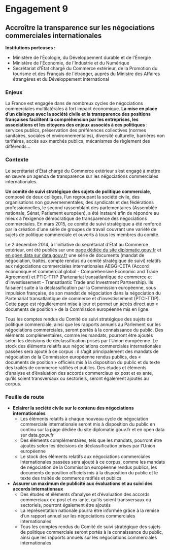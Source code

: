 # Engagement 9
 
## Accroître la transparence sur les négociations commerciales internationales

**Institutions porteuses :**
- Ministère de l’Écologie, du Développement durable et de l'Énergie
- Ministère de l'Économie, de l'Industrie et du Numérique
- Secrétariat d'État chargé du Commerce extérieur, de la Promotion du tourisme et des Français de l'étranger, auprès du Ministre des Affaires étrangères et du Développement international

### Enjeux
La France est engagée dans de nombreux cycles de négociations commerciales
multilatérales à fort impact économique. **La mise en place d’un dialogue avec la société
civile et la transparence des positions françaises facilitent la compréhension par les
entreprises, les associations et les citoyens des enjeux associés à ces politiques** : services
publics,  préservation  des  préférences  collectives  (normes  sanitaires,  sociales  et
environnementales), diversité culturelle, barrières non tarifaires, accès aux marchés publics,
mécanismes de règlement des différends…

### Contexte
Le secrétariat d’État chargé du Commerce extérieur s’est engagé à mettre en œuvre un
agenda de transparence sur les négociations commerciales internationales.

**Un comité de suivi stratégique des sujets de politique commerciale**, composé de deux
collèges, l’un regroupant la société civile, des organisations non gouvernementales, des
syndicats et des fédérations professionnelles, le second rassemblant des parlementaires
(Assemblée nationale, Sénat, Parlement européen), a été instauré afin de répondre au mieux
à l’exigence démocratique de transparence des négociations commerciales. En mars 2015,
ce comité de suivi stratégique a été renforcé par la création d’une série de groupes de
travail couvrant une variété de sujets de politique commerciale et ouverts à tous les
membres du comité.

Le 2 décembre 2014, à l’initiative du secrétariat d’État au Commerce extérieur, ont été
publiés sur une [page dédiée du site diplomatie.gouv.fr](http://www.diplomatie.gouv.fr/fr/politique-etrangere-de-la-france/diplomatie-economique-et-commerce/accords-de-libre-echange/) et [en open data sur data.gouv.fr](https://www.etalab.gouv.fr/premiers-pas-vers-la-transparence-des-negociations-commerciales-internationales-publication-sur-data-gouv-fr-de-documents-relatifs-au-ttip-et-au-ceta) une
série de documents (mandat de négociation, traités, compte rendus du comité stratégique
de suivi) relatifs aux négociations commerciales internationales AEGG-CETA (Accord
économique et commercial global - Comprehensive Economic and Trade Agreement) et
PTIC-TTIP (Partenariat transatlantique de commerce et d'investissement - Transatlantic Trade
and Investment Partnership). Ils faisaient suite à la déclassification par la Commission
européenne, sous impulsion française, de son mandat de négociation dans la négociation
du Partenariat transatlantique de commerce et d'investissement (PTCI-TTIP). Cette page est
régulièrement mise à jour et permet un accès direct aux « documents de position » de la
Commission européenne mis en ligne.

Tous les comptes rendus du Comité de suivi stratégique des sujets de politique commerciale,
ainsi que les rapports annuels au Parlement sur les négociations commerciales, seront portés
à la connaissance du public. Des éléments complémentaires, comme les mandats, pourront
être ajoutés selon les décisions de déclassification prises par l’Union européenne. Le stock des
éléments relatifs aux négociations commerciales internationales passées sera ajouté à ce
corpus : il s’agit principalement des mandats de négociation de la Commission européenne
rendus publics, des « documents de position » officiels mis à la disposition du public et du
texte des traités de commerce ratifiés et publics. Des études et éléments d’analyse et
d’évaluation des accords commerciaux ex post et ex ante, qu’ils soient transversaux ou
sectoriels, seront également ajoutés au corpus.

### Feuille de route
- **Eclairer la société civile sur le contenu des négociations internationales**
    - Les éléments relatifs à chaque nouveau cycle de négociation commerciale
internationale seront mis à disposition du public en continu sur la page dédiée du site
diplomatie.gouv.fr et en open data sur data.gouv.fr
    - Des éléments complémentaires, tels que les mandats, pourront être ajoutés selon les
décisions de déclassification prises par l’Union européenne
    - Le stock des éléments relatifs aux négociations commerciales internationales passées
sera ajouté à ce corpus, comme les mandats de négociation de la Commission
européenne rendus publics, les documents de position officiels mis à la disposition du
public et le texte des traités de commerce ratifiés et publics
- **Assurer un maximum de publicité aux évaluations et au suivi des accords internationaux**
    - Des études et éléments d’analyse et d’évaluation des accords commerciaux ex-post
et ex-ante, qu’ils soient transversaux ou sectoriels, pourront également être ajoutés
    - La représentation nationale pourra être informée grâce à la remise d’un rapport
annuel sur les négociations commerciales internationales
    - Tous les comptes rendus du Comité de suivi stratégique des sujets de politique
commerciale seront portés à la connaissance du public, ainsi que les rapports annuels
sur les négociations commerciales internationales
